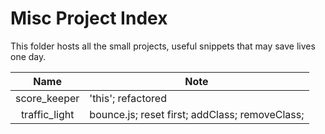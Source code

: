 # Misc Project Index
This folder hosts all the small projects, useful snippets that may save lives one day.

Name | Note
:---: | ---
score_keeper | 'this'; refactored
traffic_light | bounce.js; reset first; addClass; removeClass;
